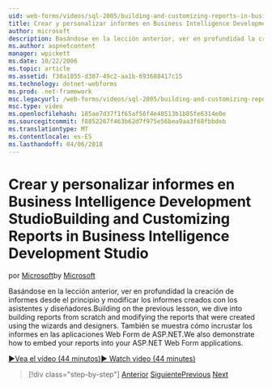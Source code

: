 ```yaml
---
uid: web-forms/videos/sql-2005/building-and-customizing-reports-in-business-intelligence-development-studio
title: Crear y personalizar informes en Business Intelligence Development Studio | Documentos de Microsoft
author: microsoft
description: Basándose en la lección anterior, ver en profundidad la creación de informes desde el principio y modificar los informes creados con los asistentes y diseñadores. Es un...
ms.author: aspnetcontent
manager: wpickett
ms.date: 10/22/2006
ms.topic: article
ms.assetid: f38a1055-d387-49c2-aa1b-693688417c15
ms.technology: dotnet-webforms
ms.prod: .net-framework
msc.legacyurl: /web-forms/videos/sql-2005/building-and-customizing-reports-in-business-intelligence-development-studio
msc.type: video
ms.openlocfilehash: 185ae7d37f1f65af56f4e48513b1b85fe6314e0e
ms.sourcegitcommit: f8852267f463b62d7f975e56bea9aa3f68fbbdeb
ms.translationtype: MT
ms.contentlocale: es-ES
ms.lasthandoff: 04/06/2018
---
```

<a name="building-and-customizing-reports-in-business-intelligence-development-studio"></a><span data-ttu-id="bab7e-104">Crear y personalizar informes en Business Intelligence Development Studio</span><span class="sxs-lookup"><span data-stu-id="bab7e-104">Building and Customizing Reports in Business Intelligence Development Studio</span></span>
====================
<span data-ttu-id="bab7e-105">por [Microsoft](https://github.com/microsoft)</span><span class="sxs-lookup"><span data-stu-id="bab7e-105">by [Microsoft](https://github.com/microsoft)</span></span>

<span data-ttu-id="bab7e-106">Basándose en la lección anterior, ver en profundidad la creación de informes desde el principio y modificar los informes creados con los asistentes y diseñadores.</span><span class="sxs-lookup"><span data-stu-id="bab7e-106">Building on the previous lesson, we dive into building reports from scratch and modifying the reports that were created using the wizards and designers.</span></span> <span data-ttu-id="bab7e-107">También se muestra cómo incrustar los informes en las aplicaciones Web Form de ASP.NET.</span><span class="sxs-lookup"><span data-stu-id="bab7e-107">We also demonstrate how to embed your reports into your ASP.NET Web Form applications.</span></span>

[<span data-ttu-id="bab7e-108">&#9654;Vea el vídeo (44 minutos)</span><span class="sxs-lookup"><span data-stu-id="bab7e-108">&#9654; Watch video (44 minutes)</span></span>](https://channel9.msdn.com/Blogs/ASP-NET-Site-Videos/building-and-customizing-reports-in-business-intelligence-development-studio)

> [!div class="step-by-step"]
> <span data-ttu-id="bab7e-109">[Anterior](getting-started-with-reporting-services.md)
> [Siguiente](creating-and-using-stored-procedures.md)</span><span class="sxs-lookup"><span data-stu-id="bab7e-109">[Previous](getting-started-with-reporting-services.md)
[Next](creating-and-using-stored-procedures.md)</span></span>

